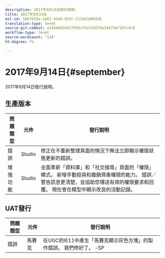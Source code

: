 ```yaml
---
description: 2017年9月14日發行說明。
title: 2017年9月14日
exl-id: 5667629a-1b65-454b-953c-2119d3d093db
translation-type: tm+mt
source-git-commit: a2449482e617939cfda7e367da34875bf187c4c9
workflow-type: tm+mt
source-wordcount: '114'
ht-degree: 7%

---
```


# 2017年9月14日{#september}

2017年9月14日發行說明。

## 生產版本

| **問題類型** | **元件** | **發行說明** |
|---|---|---|
| 錯誤 | Studio | 修正在不重新整理頁面的情況下無法立即顯示權限狀態更新的錯誤。 |
| 增強功能 | Studio | 全面革新「資料庫」和「社交搜尋」頁面的「權限」模式。 新增手動授與和撤銷資產權限的能力。 錯誤／警告訊息更清楚，並協助您傳送有效的權限要求和回覆。 現在會在模型中顯示改良的活動記錄。 |

## UAT發行

| **問題類型** | **元件** | **發行說明** |
|---|---|---|
| 錯誤 | 馬賽克 | 在UGC的IE11中產生「馬賽克顯示灰色方塊」的製作錯誤。 我們修好了。 -SP |
